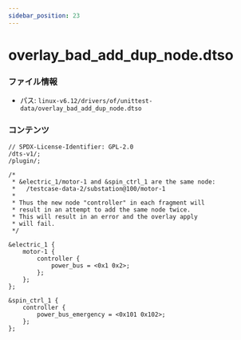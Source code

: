 ```yaml
---
sidebar_position: 23
---
```

# overlay_bad_add_dup_node.dtso

### ファイル情報

- パス: `linux-v6.12/drivers/of/unittest-data/overlay_bad_add_dup_node.dtso`

### コンテンツ

```dtso
// SPDX-License-Identifier: GPL-2.0
/dts-v1/;
/plugin/;

/*
 * &electric_1/motor-1 and &spin_ctrl_1 are the same node:
 *   /testcase-data-2/substation@100/motor-1
 *
 * Thus the new node "controller" in each fragment will
 * result in an attempt to add the same node twice.
 * This will result in an error and the overlay apply
 * will fail.
 */

&electric_1 {
	motor-1 {
		controller {
			power_bus = <0x1 0x2>;
		};
	};
};

&spin_ctrl_1 {
	controller {
		power_bus_emergency = <0x101 0x102>;
	};
};

```

